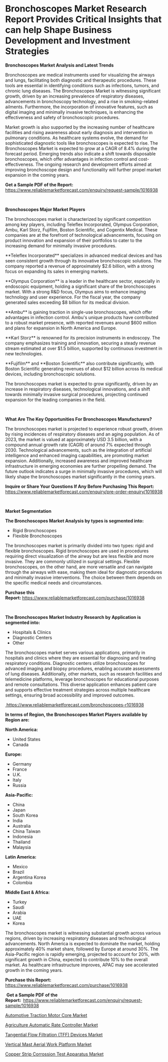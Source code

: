 <p><h1>Bronchoscopes Market Research Report Provides Critical Insights that can help Shape Business Development and Investment Strategies</h1></p><p><strong>Bronchoscopes Market Analysis and Latest Trends</strong></p>
<p><p>Bronchoscopes are medical instruments used for visualizing the airways and lungs, facilitating both diagnostic and therapeutic procedures. These tools are essential in identifying conditions such as infections, tumors, and chronic lung diseases. The Bronchoscopes Market is witnessing significant growth, driven by an increasing prevalence of respiratory diseases, advancements in bronchoscopy technology, and a rise in smoking-related ailments. Furthermore, the incorporation of innovative features, such as digital imaging and minimally invasive techniques, is enhancing the effectiveness and safety of bronchoscopic procedures.</p><p>Market growth is also supported by the increasing number of healthcare facilities and rising awareness about early diagnosis and intervention in pulmonary conditions. As healthcare systems evolve, the demand for sophisticated diagnostic tools like bronchoscopes is expected to rise. The Bronchoscopes Market is expected to grow at a CAGR of 8.4% during the forecast period. Emerging trends also indicate a shift towards disposable bronchoscopes, which offer advantages in infection control and cost-effectiveness. The ongoing research and development efforts aimed at improving bronchoscope design and functionality will further propel market expansion in the coming years.</p></p>
<p><strong>Get a Sample PDF of the Report:&nbsp;</strong> <a href="https://www.reliablemarketforecast.com/enquiry/request-sample/1016938?utm_campaign=1110&utm_medium=2&utm_source=Github&utm_content=ia&utm_term=06032025&utm_id=bronchoscopes">https://www.reliablemarketforecast.com/enquiry/request-sample/1016938</a></p>
<p>&nbsp;</p>
<p><strong>Bronchoscopes Major Market Players</strong></p>
<p><p>The bronchoscopes market is characterized by significant competition among key players, including Teleflex Incorporated, Olympus Corporation, Ambu, Karl Storz, Fujifilm, Boston Scientific, and Cogentix Medical. These companies are at the forefront of technological advancements, focusing on product innovation and expansion of their portfolios to cater to the increasing demand for minimally invasive procedures.</p><p>**Teleflex Incorporated** specializes in advanced medical devices and has seen consistent growth through its innovative bronchoscopic solutions. The company reported a revenue of approximately $2.6 billion, with a strong focus on expanding its sales in emerging markets.</p><p>**Olympus Corporation** is a leader in the healthcare sector, especially in endoscopic equipment, holding a significant share of the bronchoscopes market. With a strong R&D focus, Olympus aims to enhance imaging technology and user experience. For the fiscal year, the company generated sales exceeding $8 billion for its medical division.</p><p>**Ambu** is gaining traction in single-use bronchoscopes, which offer advantages in infection control. Ambu's unique products have contributed to a robust market presence, with reported revenues around $600 million and plans for expansion in North America and Europe.</p><p>**Karl Storz** is renowned for its precision instruments in endoscopy. The company emphasizes training and innovation, securing a steady revenue stream estimated at over $1.5 billion, supported by continuous investment in new technologies.</p><p>**Fujifilm** and **Boston Scientific** also contribute significantly, with Boston Scientific generating revenues of about $12 billion across its medical devices, including bronchoscopic solutions.</p><p>The bronchoscopes market is expected to grow significantly, driven by an increase in respiratory diseases, technological innovations, and a shift towards minimally invasive surgical procedures, projecting continued expansion for the leading companies in the field.</p></p>
<p>&nbsp;</p>
<p><strong>What Are The Key Opportunities For Bronchoscopes Manufacturers?</strong></p>
<p><p>The bronchoscopes market is projected to experience robust growth, driven by rising incidences of respiratory diseases and an aging population. As of 2023, the market is valued at approximately USD 3.5 billion, with a compound annual growth rate (CAGR) of around 7% expected through 2030. Technological advancements, such as the integration of artificial intelligence and enhanced imaging capabilities, are promoting market expansion. Additionally, increased awareness and improved healthcare infrastructure in emerging economies are further propelling demand. The future outlook indicates a surge in minimally invasive procedures, which will likely shape the bronchoscopes market significantly in the coming years.</p></p>
<p><strong>Inquire or Share Your Questions If Any Before Purchasing This Report:</strong> <a href="https://www.reliablemarketforecast.com/enquiry/pre-order-enquiry/1016938?utm_campaign=1110&utm_medium=2&utm_source=Github&utm_content=ia&utm_term=06032025&utm_id=bronchoscopes">https://www.reliablemarketforecast.com/enquiry/pre-order-enquiry/1016938</a></p>
<p>&nbsp;</p>
<p><strong>Market Segmentation</strong></p>
<p><strong>The Bronchoscopes Market Analysis by types is segmented into:</strong></p>
<p><ul><li>Rigid Bronchoscopes</li><li>Flexible Bronchoscopes</li></ul></p>
<p><p>The bronchoscopes market is primarily divided into two types: rigid and flexible bronchoscopes. Rigid bronchoscopes are used in procedures requiring direct visualization of the airway but are less flexible and more invasive. They are commonly utilized in surgical settings. Flexible bronchoscopes, on the other hand, are more versatile and can navigate through the airways with ease, making them ideal for diagnostic procedures and minimally invasive interventions. The choice between them depends on the specific medical needs and circumstances.</p></p>
<p><strong>Purchase this Report:&nbsp;</strong><a href="https://www.reliablemarketforecast.com/purchase/1016938?utm_campaign=1110&utm_medium=2&utm_source=Github&utm_content=ia&utm_term=06032025&utm_id=bronchoscopes">https://www.reliablemarketforecast.com/purchase/1016938</a></p>
<p>&nbsp;</p>
<p><strong>The Bronchoscopes Market Industry Research by Application is segmented into:</strong></p>
<p><ul><li>Hospitals & Clinics</li><li>Diagnostic Centers</li><li>Other</li></ul></p>
<p><p>The bronchoscopes market serves various applications, primarily in hospitals and clinics where they are essential for diagnosing and treating respiratory conditions. Diagnostic centers utilize bronchoscopes for advanced imaging and biopsy procedures, enabling accurate assessments of lung diseases. Additionally, other markets, such as research facilities and telemedicine platforms, leverage bronchoscopes for educational purposes and remote consultations. This diverse application enhances patient care and supports effective treatment strategies across multiple healthcare settings, ensuring broad accessibility and improved outcomes.</p></p>
<p><a href="https://www.reliablemarketforecast.com/bronchoscopes-r1016938?utm_campaign=1110&utm_medium=2&utm_source=Github&utm_content=ia&utm_term=06032025&utm_id=bronchoscopes">&nbsp;https://www.reliablemarketforecast.com/bronchoscopes-r1016938</a></p>
<p><strong>In terms of Region, the Bronchoscopes Market Players available by Region are:</strong></p>
<p>
    <p> <strong> North America: </strong>
        <ul>
            <li>United States</li>
            <li>Canada</li>
        </ul>
        </p> 
    <p> <strong> Europe: </strong>
        <ul>
            <li>Germany</li>
            <li>France</li>
            <li>U.K.</li>
            <li>Italy</li>
            <li>Russia</li>
        </ul>
        </p> 
    <p> <strong> Asia-Pacific: </strong>
        <ul>
            <li>China</li>
            <li>Japan</li>
            <li>South Korea</li>
            <li>India</li>
            <li>Australia</li>
            <li>China Taiwan</li>
            <li>Indonesia</li>
            <li>Thailand</li>
            <li>Malaysia</li>
        </ul>
        </p> 
    <p> <strong> Latin America: </strong>
        <ul>
            <li>Mexico</li>
            <li>Brazil</li>
            <li>Argentina Korea</li>
            <li>Colombia</li>
        </ul>
        </p> 
    <p> <strong> Middle East & Africa: </strong>
        <ul>
            <li>Turkey</li>
            <li>Saudi</li>
            <li>Arabia</li>
            <li>UAE</li>
            <li>Korea</li>
        </ul>
    </p>
    </p>
<p><p>The bronchoscopes market is witnessing substantial growth across various regions, driven by increasing respiratory diseases and technological advancements. North America is expected to dominate the market, holding approximately 40% market share, followed by Europe at around 30%. The Asia-Pacific region is rapidly emerging, projected to account for 20%, with significant growth in China, expected to contribute 10% to the overall market. As healthcare infrastructure improves, APAC may see accelerated growth in the coming years.</p></p>
<p><strong>Purchase this Report: </strong><a href="https://www.reliablemarketforecast.com/purchase/1016938?utm_campaign=1110&utm_medium=2&utm_source=Github&utm_content=ia&utm_term=06032025&utm_id=bronchoscopes">https://www.reliablemarketforecast.com/purchase/1016938</a></p>
<p>&nbsp;<strong>Get a Sample PDF of the Report:&nbsp;&nbsp;</strong><a href="https://www.reliablemarketforecast.com/enquiry/request-sample/1016938?utm_campaign=1110&utm_medium=2&utm_source=Github&utm_content=ia&utm_term=06032025&utm_id=bronchoscopes">https://www.reliablemarketforecast.com/enquiry/request-sample/1016938</a></p>
<p><strong></strong></p>
<p><p><a href="https://github.com/alekitanis/Market-Research-Report-List-1/blob/main/automotive-traction-motor-core-market.md?utm_campaign=1110&utm_medium=2&utm_source=Github&utm_content=ia&utm_term=06032025&utm_id=bronchoscopes">Automotive Traction Motor Core Market</a></p><p><a href="https://github.com/bibzmuiko/Market-Research-Report-List-1/blob/main/agriculture-automatic-rate-controller-market.md?utm_campaign=1110&utm_medium=2&utm_source=Github&utm_content=ia&utm_term=06032025&utm_id=bronchoscopes">Agriculture Automatic Rate Controller Market</a></p><p><a href="https://github.com/vaeilabin/Market-Research-Report-List-1/blob/main/tangential-flow-filtration-tff-devices-market.md?utm_campaign=1110&utm_medium=2&utm_source=Github&utm_content=ia&utm_term=06032025&utm_id=bronchoscopes">Tangential Flow Filtration (TFF) Devices Market</a></p><p><a href="https://github.com/ikokwuihepa/Market-Research-Report-List-1/blob/main/vertical-mast-aerial-work-platform-market.md?utm_campaign=1110&utm_medium=2&utm_source=Github&utm_content=ia&utm_term=06032025&utm_id=bronchoscopes">Vertical Mast Aerial Work Platform Market</a></p><p><a href="https://github.com/kumadenthela/Market-Research-Report-List-1/blob/main/copper-strip-corrossion-test-apparatus-market.md?utm_campaign=1110&utm_medium=2&utm_source=Github&utm_content=ia&utm_term=06032025&utm_id=bronchoscopes">Copper Strip Corrossion Test Apparatus Market</a></p></p>